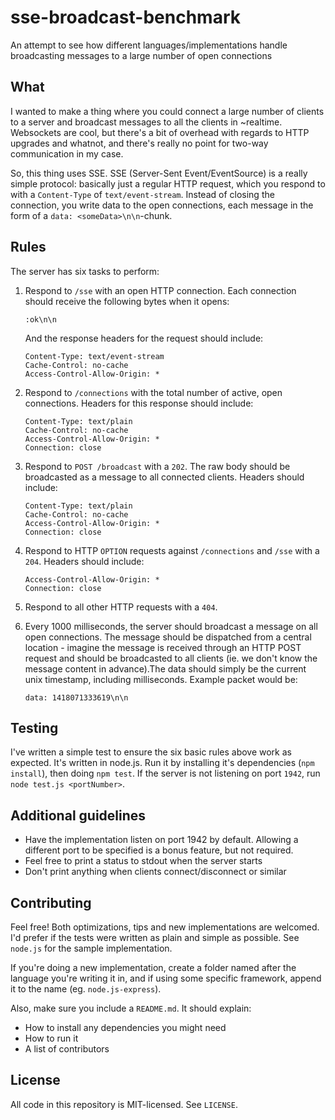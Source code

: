 # sse-broadcast-benchmark

An attempt to see how different languages/implementations handle broadcasting messages to a large number of open connections

## What

I wanted to make a thing where you could connect a large number of clients to a server and broadcast messages to all the clients in ~realtime. Websockets are cool, but there's a bit of overhead with regards to HTTP upgrades and whatnot, and there's really no point for two-way communication in my case.

So, this thing uses SSE. SSE (Server-Sent Event/EventSource) is a really simple protocol: basically just a regular HTTP request, which you respond to with a `Content-Type` of `text/event-stream`. Instead of closing the connection, you write data to the open connections, each message in the form of a `data: <someData>\n\n`-chunk.

## Rules

The server has six tasks to perform:

1. Respond to `/sse` with an open HTTP connection. Each connection should receive the following bytes when it opens:

    ```
    :ok\n\n
    ```

    And the response headers for the request should include:

    ```
    Content-Type: text/event-stream
    Cache-Control: no-cache
    Access-Control-Allow-Origin: *
    ```

2. Respond to `/connections` with the total number of active, open connections. Headers for this response should include:

    ```
    Content-Type: text/plain
    Cache-Control: no-cache
    Access-Control-Allow-Origin: *
    Connection: close
    ```

3. Respond to `POST /broadcast` with a `202`. The raw body should be broadcasted as a message to all connected clients. Headers should include:

    ```
    Content-Type: text/plain
    Cache-Control: no-cache
    Access-Control-Allow-Origin: *
    Connection: close
    ```

4. Respond to HTTP `OPTION` requests against `/connections` and `/sse` with a `204`. Headers should include:

    ```
    Access-Control-Allow-Origin: *
    Connection: close
    ```

5. Respond to all other HTTP requests with a `404`.
6. Every 1000 milliseconds, the server should broadcast a message on all open connections. The message should be dispatched from a central location - imagine the message is received through an HTTP POST request and should be broadcasted to all clients (ie. we don't know the message content in advance).The data should simply be the current unix timestamp, including milliseconds. Example packet would be:

    ```
    data: 1418071333619\n\n
    ```

## Testing

I've written a simple test to ensure the six basic rules above work as expected. It's written in node.js. Run it by installing it's dependencies (`npm install`), then doing `npm test`. If the server is not listening on port `1942`, run `node test.js <portNumber>`.

## Additional guidelines

* Have the implementation listen on port 1942 by default. Allowing a different port to be specified is a bonus feature, but not required.
* Feel free to print a status to stdout when the server starts
* Don't print anything when clients connect/disconnect or similar

## Contributing

Feel free! Both optimizations, tips and new implementations are welcomed. I'd prefer if the tests were written as plain and simple as possible. See `node.js` for the sample implementation.

If you're doing a new implementation, create a folder named after the language you're writing it in, and if using some specific framework, append it to the name (eg. `node.js-express`).

Also, make sure you include a `README.md`. It should explain:

  - How to install any dependencies you might need
  - How to run it
  - A list of contributors

## License

All code in this repository is MIT-licensed. See `LICENSE`.
